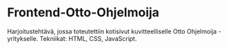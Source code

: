 # Frontend-Otto-Ohjelmoija
Harjoitustehtävä, jossa toteutettiin kotisivut kuvitteelliselle Otto Ohjelmoija -yritykselle. Tekniikat: HTML, CSS, JavaScript.
